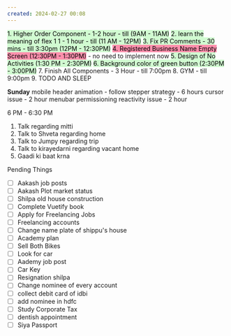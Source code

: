 ```yaml
---
created: 2024-02-27 00:08
---
```


<mark style="background: #BBFABBA6;">1. Higher Order Component - 1-2 hour - till (9AM - 11AM)</mark>
<mark style="background: #BBFABBA6;">2. learn the meaning of flex 1 1 - 1 hour - till (11 AM - 12PM)</mark>
<mark style="background: #BBFABBA6;">3. Fix PR Comments - 30 mins - till 3:30pm (12PM - 12:30PM)</mark>
<mark style="background: #FF5582A6;">4. Registered Business Name Empty Screen (12:30PM - 1:30PM)</mark> - no need to implement now
<mark style="background: #BBFABBA6;">5. Design of No Activities (1:30 PM - 2:30PM)</mark>
<mark style="background: #BBFABBA6;">6. Background color of green button (2:30PM - 3:00PM)</mark>
7. Finish All Components  - 3 Hour - till 7:00pm
8. GYM - till 9:00pm
9. TODO AND SLEEP


**Sunday**
mobile header animation - follow stepper strategy - 6 hours
cursor issue - 2 hour
menubar permissioning reactivity issue - 2 hour



6 PM - 6:30 PM 
1. Talk regarding mitti
3. Talk to Shveta regarding home
4. Talk to Jumpy regarding trip
5. Talk to kirayedarni regarding vacant home
6. Gaadi ki baat krna

Pending Things

- [ ] Aakash job posts
- [ ] Aakash Plot market status
- [ ] Shilpa old house construction
- [ ] Complete Vuetify book
- [ ] Apply for Freelancing Jobs
- [ ] Freelancing accounts
- [ ] Change name plate of shippu's house 
- [ ] Academy plan 
- [ ] Sell Both Bikes
- [ ] Look for car
- [ ] Aademy job post
- [ ] Car Key 
- [ ] Resignation shilpa
- [ ] Change nominee of every account
- [ ] collect debit card of idbi
- [ ] add nominee in hdfc 
- [ ] Study Corporate Tax
- [ ] dentish appointment
- [ ] Siya Passport